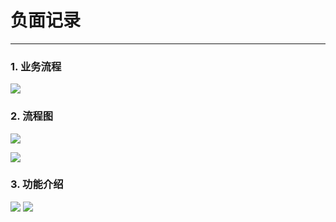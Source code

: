 # 负面记录

---

### 1. 业务流程

![](https://t.alipayobjects.com/images/T1xvRpXhRdXXXXXXXX.png)

### 2. 流程图

![](https://t.alipayobjects.com/images/T1pgNpXfXaXXXXXXXX.png)

![](https://t.alipayobjects.com/images/T1MfVpXXpdXXXXXXXX.png)

### 3. 功能介绍

![](https://t.alipayobjects.com/images/T1f38pXbpXXXXXXXXX.png)
![](https://t.alipayobjects.com/images/T1o2FpXhXeXXXXXXXX.png)